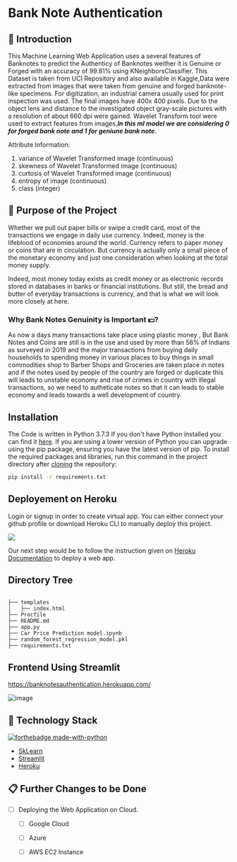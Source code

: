 # Bank Note Authentication

## 📌 Introduction

This Machine Learning Web Application uses a several features of Banknotes to predict the Authenticy of Banknotes weither it is Genuine or Forged with an accuracy of 99.81% using KNeighborsClassifier. This Dataset is taken from UCI Repository and also available in Kaggle,Data were extracted from images that were taken from genuine and forged banknote-like specimens. For digitization, an industrial camera usually used for print inspection was used. The final images have 400x 400 pixels. Due to the object lens and distance to the investigated object gray-scale pictures with a resolution of about 660 dpi were gained. Wavelet Transform tool were used to extract features from images,***In this ml model we are considering 0 for forged bank note and 1 for geniune bank note.***

Attribute Information:
1. variance of Wavelet Transformed image (continuous)
2. skewness of Wavelet Transformed image (continuous)
3. curtosis of Wavelet Transformed image (continuous)
4. entropy of image (continuous)
5. class (integer)

## 🎯 Purpose of the Project

Whether we pull out paper bills or swipe a credit card, most of the transactions we engage in daily use currency. Indeed, money is the lifeblood of economies around the world. Currency refers to paper money or coins that are in circulation. But currency is actually only a small piece of the monetary economy and just one consideration when looking at the total money supply.

Indeed, most money today exists as credit money or as electronic records stored in databases in banks or financial institutions. But still, the bread and butter of everyday transactions is currency, and that is what we will look more closely at here.

### Why Bank Notes Genuinity is Important 💵?
As now a days many transactions take place using plastic money , But Bank Notes and Coins are still is in the use and used by more than 56% of Indians as surveyed in 2019 and the major transactions from buying daily households to spending money in various places to buy things in small commodities shop to Barber Shops and Groceries are taken place in notes and if the notes used by people of the country are forged or duplicate this will leads to unstable economy and rise of crimes in country with illegal transactions, so we need to autheticate notes so that it can leads to stable economy and leads towards a well development of country.

## Installation
The Code is written in Python 3.7.3 If you don't have Python installed you can find it [here](https://www.python.org/downloads/). If you are using a lower version of Python you can upgrade using the pip package, ensuring you have the latest version of pip. To install the required packages and libraries, run this command in the project directory after [cloning](https://www.howtogeek.com/451360/how-to-clone-a-github-repository/) the repository:
```bash
pip install -r requirements.txt
```

## Deployement on Heroku
Login or signup in order to create virtual app. You can either connect your github profile or download Heroku CLI to manually deploy this project.

[![](https://i.imgur.com/dKmlpqX.png)](https://heroku.com)

Our next step would be to follow the instruction given on [Heroku Documentation](https://devcenter.heroku.com/articles/getting-started-with-python) to deploy a web app.

## Directory Tree 
```

├── templates
│   ├── index.html
├── Procfile
├── README.md
├── app.py
├── Car Price Prediction model.ipynb
├── random_forest_regression_model.pkl
├── requirements.txt
```


## Frontend Using Streamlit
https://banknotesauthentication.herokuapp.com/

![image](https://user-images.githubusercontent.com/75041273/119726176-74414480-be8e-11eb-9643-784b82e6742c.png)


## 🏁 Technology Stack

[![forthebadge made-with-python](http://ForTheBadge.com/images/badges/made-with-python.svg)](https://www.python.org/)

* [SkLearn](https://scikit-learn.org/)
* [Streamlit](https://www.streamlit.io/)
* [Heroku](https://www.heroku.com/)



## 📋 Further Changes to be Done

- [ ] Deploying the Web Application on Cloud.
     - [ ] Google Cloud 
     - [ ] Azure
     - [ ] AWS EC2 Instance




